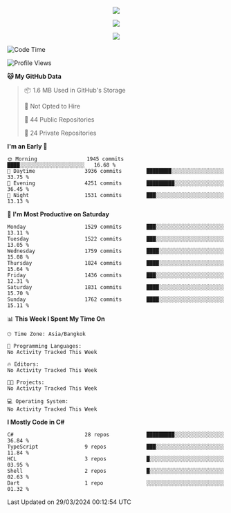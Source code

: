 <p align="center">
  <a href="say-hi.gif"> 
    <img align="center" src="say-hi.gif"/>
  </a>
</p>
<p align="center">
  <a href="https://github.com/htthinh1999">
    <img align="center" src="https://github-readme-stats-kappa-pink.vercel.app/api?username=htthinh1999&show_icons=true&count_private=true&theme=dracula"/>
  </a>
</p>
<p align="center">
  <a href="https://github.com/htthinh1999">
    <img src="https://github-readme-stats-kappa-pink.vercel.app/api/top-langs/?username=htthinh1999&layout=compact&langs_count=6&count_private=true&hide=tsql,hlsl,glsl,shaderlab&theme=dracula"/>
  </a>
</p>

<!--START_SECTION:waka-->
![Code Time](http://img.shields.io/badge/Code%20Time-0%20secs-blue)

![Profile Views](http://img.shields.io/badge/Profile%20Views-0-blue)

**🐱 My GitHub Data** 

> 📦 1.6 MB Used in GitHub's Storage 
 > 
> 🚫 Not Opted to Hire
 > 
> 📜 44 Public Repositories 
 > 
> 🔑 24 Private Repositories 
 > 
**I'm an Early 🐤** 

```text
🌞 Morning                1945 commits        ████░░░░░░░░░░░░░░░░░░░░░   16.68 % 
🌆 Daytime                3936 commits        ████████░░░░░░░░░░░░░░░░░   33.75 % 
🌃 Evening                4251 commits        █████████░░░░░░░░░░░░░░░░   36.45 % 
🌙 Night                  1531 commits        ███░░░░░░░░░░░░░░░░░░░░░░   13.13 % 
```
📅 **I'm Most Productive on Saturday** 

```text
Monday                   1529 commits        ███░░░░░░░░░░░░░░░░░░░░░░   13.11 % 
Tuesday                  1522 commits        ███░░░░░░░░░░░░░░░░░░░░░░   13.05 % 
Wednesday                1759 commits        ████░░░░░░░░░░░░░░░░░░░░░   15.08 % 
Thursday                 1824 commits        ████░░░░░░░░░░░░░░░░░░░░░   15.64 % 
Friday                   1436 commits        ███░░░░░░░░░░░░░░░░░░░░░░   12.31 % 
Saturday                 1831 commits        ████░░░░░░░░░░░░░░░░░░░░░   15.70 % 
Sunday                   1762 commits        ████░░░░░░░░░░░░░░░░░░░░░   15.11 % 
```


📊 **This Week I Spent My Time On** 

```text
🕑︎ Time Zone: Asia/Bangkok

💬 Programming Languages: 
No Activity Tracked This Week

🔥 Editors: 
No Activity Tracked This Week

🐱‍💻 Projects: 
No Activity Tracked This Week

💻 Operating System: 
No Activity Tracked This Week
```

**I Mostly Code in C#** 

```text
C#                       28 repos            █████████░░░░░░░░░░░░░░░░   36.84 % 
TypeScript               9 repos             ███░░░░░░░░░░░░░░░░░░░░░░   11.84 % 
HCL                      3 repos             █░░░░░░░░░░░░░░░░░░░░░░░░   03.95 % 
Shell                    2 repos             █░░░░░░░░░░░░░░░░░░░░░░░░   02.63 % 
Dart                     1 repo              ░░░░░░░░░░░░░░░░░░░░░░░░░   01.32 % 
```




 Last Updated on 29/03/2024 00:12:54 UTC
<!--END_SECTION:waka-->

